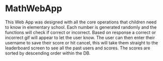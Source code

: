 # MathWebApp
This Web App was designed with all the core operations that children need to know in elementary school. Each number is generated randomly and the functions will check if correct or incorrect. Based on response a correct or incorrect gif will appear to let the user know. The user can then enter their username to save their score or hit cancel, this will take them straight to the leaderboard screen to see all the past users and scores. The scores are sorted by descending order within the DB. 
